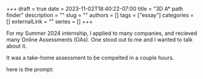 +++ 
draft = true
date = 2023-11-02T18:40:22-07:00
title = "3D A* path finder"
description = ""
slug = ""
authors = []
tags = ["essay"]
categories = []
externalLink = ""
series = []
+++

For my Summer 2024 internship, I applied to many companies, and recieved many Online Assessments (OAs). One stood out to me and I wanted to talk about it.

It was a take-home assessment to be compelted in a couple hours.

here is the prompt:







